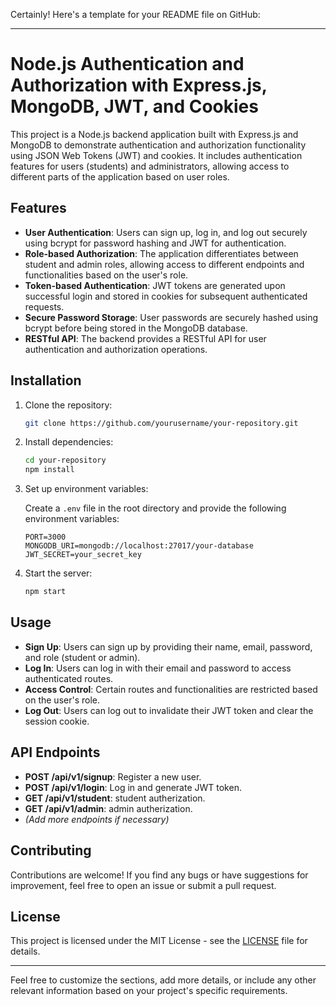 Certainly! Here's a template for your README file on GitHub:

---

# Node.js Authentication and Authorization with Express.js, MongoDB, JWT, and Cookies

This project is a Node.js backend application built with Express.js and MongoDB to demonstrate authentication and authorization functionality using JSON Web Tokens (JWT) and cookies. It includes authentication features for users (students) and administrators, allowing access to different parts of the application based on user roles.

## Features

- **User Authentication**: Users can sign up, log in, and log out securely using bcrypt for password hashing and JWT for authentication.
- **Role-based Authorization**: The application differentiates between student and admin roles, allowing access to different endpoints and functionalities based on the user's role.
- **Token-based Authentication**: JWT tokens are generated upon successful login and stored in cookies for subsequent authenticated requests.
- **Secure Password Storage**: User passwords are securely hashed using bcrypt before being stored in the MongoDB database.
- **RESTful API**: The backend provides a RESTful API for user authentication and authorization operations.

## Installation

1. Clone the repository:

    ```bash
    git clone https://github.com/yourusername/your-repository.git
    ```

2. Install dependencies:

    ```bash
    cd your-repository
    npm install
    ```

3. Set up environment variables:

    Create a `.env` file in the root directory and provide the following environment variables:

    ```plaintext
    PORT=3000
    MONGODB_URI=mongodb://localhost:27017/your-database
    JWT_SECRET=your_secret_key
    ```

4. Start the server:

    ```bash
    npm start
    ```

## Usage

- **Sign Up**: Users can sign up by providing their name, email, password, and role (student or admin).
- **Log In**: Users can log in with their email and password to access authenticated routes.
- **Access Control**: Certain routes and functionalities are restricted based on the user's role.
- **Log Out**: Users can log out to invalidate their JWT token and clear the session cookie.

## API Endpoints

- **POST /api/v1/signup**: Register a new user.
- **POST /api/v1/login**: Log in and generate JWT token.
- **GET /api/v1/student**: student autherization.
 - **GET /api/v1/admin**: admin autherization.
- *(Add more endpoints if necessary)*

## Contributing

Contributions are welcome! If you find any bugs or have suggestions for improvement, feel free to open an issue or submit a pull request.

## License

This project is licensed under the MIT License - see the [LICENSE](LICENSE) file for details.

---

Feel free to customize the sections, add more details, or include any other relevant information based on your project's specific requirements.
